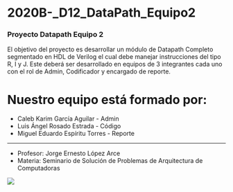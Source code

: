 # 2020B-_D12_DataPath_Equipo2

### Proyecto Datapath Equipo 2
El objetivo del proyecto es desarrollar un módulo de Datapath Completo segmentado en HDL de Verilog el cual debe manejar instrucciones del tipo R, I y J. 
Este deberá ser desarrollado en equipos de 3 integrantes cada uno con el rol de Admin, Codificador y encargado de reporte.

# Nuestro equipo está formado por:
* Caleb Karim García Aguilar - Admin 
* Luis Ángel Rosado Estrada - Código
* Miguel Eduardo Espíritu Torres - Reporte
_________________________________________________________________________________________________________________________________________________________
* Profesor: Jorge Ernesto López Arce
* Materia: Seminario de Solución de Problemas de Arquitectura de Computadoras

![](https://d2vlcm61l7u1fs.cloudfront.net/media%2F183%2F183d6272-8fa5-4168-9966-1e0924da1f95%2Fphp5w770Z.png)


